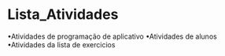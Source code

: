 # Lista_Atividades
•Atividades de programação de aplicativo 
•Atividades de alunos
•Atividades da lista de exercicios 
